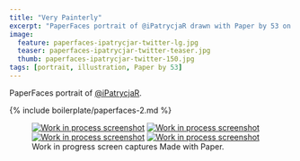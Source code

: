 ```yaml
---
title: "Very Painterly"
excerpt: "PaperFaces portrait of @iPatrycjaR drawn with Paper by 53 on an iPad."
image: 
  feature: paperfaces-ipatrycjar-twitter-lg.jpg
  teaser: paperfaces-ipatrycjar-twitter-teaser.jpg
  thumb: paperfaces-ipatrycjar-twitter-150.jpg
tags: [portrait, illustration, Paper by 53]
---
```


PaperFaces portrait of [@iPatrycjaR](http://twitter.com/ipatrycjar).

{% include boilerplate/paperfaces-2.md %}

<figure class="third">
  <a href="{{ site.url }}/assets/images/paperfaces-ipatrycjar-process-1-lg.jpg"><img src="{{ site.url }}/assets/images/paperfaces-ipatrycjar-process-1-600.jpg" alt="Work in process screenshot"></a>
  <a href="{{ site.url }}/assets/images/paperfaces-ipatrycjar-process-2-lg.jpg"><img src="{{ site.url }}/assets/images/paperfaces-ipatrycjar-process-2-600.jpg" alt="Work in process screenshot"></a>
  <a href="{{ site.url }}/assets/images/paperfaces-ipatrycjar-process-3-lg.jpg"><img src="{{ site.url }}/assets/images/paperfaces-ipatrycjar-process-3-600.jpg" alt="Work in process screenshot"></a>
  <a href="{{ site.url }}/assets/images/paperfaces-ipatrycjar-process-4-lg.jpg"><img src="{{ site.url }}/assets/images/paperfaces-ipatrycjar-process-4-600.jpg" alt="Work in process screenshot"></a>
  <figcaption>Work in progress screen captures Made with Paper.</figcaption>
</figure>